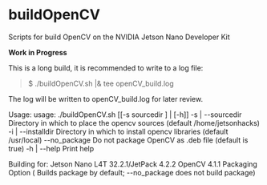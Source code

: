 # buildOpenCV
Scripts for build OpenCV on the NVIDIA Jetson Nano Developer Kit

<b>Work in Progress</b>

This is a long build, it is recommended to write to a log file:

<blockquote>$ ./buildOpenCV.sh |& tee openCV_build.log</blockquote>

The log will be written to openCV_build.log for later review.

Usage: 
usage: ./buildOpenCV.sh [[-s sourcedir ] | [-h]]
   -s | --sourcedir   Directory in which to place the opencv sources (default /home/jetsonhacks)
   -i | --installdir  Directory in which to install opencv libraries (default /usr/local)
   --no_package       Do not package OpenCV as .deb file (default is true)
   -h | --help        Print help


Building for:
 Jetson Nano
 L4T 32.2.1/JetPack 4.2.2
 OpenCV 4.1.1
 Packaging Option ( Builds package by default; --no_package does not build package)
